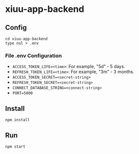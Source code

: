 # xiuu-app-backend

## Config
~~~
cd xiuu-app-backend
type nul > .env
~~~

### File .env Configuration
- `ACCESS_TOKEN_LIFE=<time>`: For example, "5d" - 5 days.
- `REFRESH_TOKEN_LIFE=<time>`: For example, "3m" - 3 months.
- `ACCESS_TOKEN_SECRET=<secret-string>`
- `REFRESH_TOKEN_SECRET=<secret-string>`
- `CONNECT_DATABASE_STRING=<connect-string>`
- `PORT=5000`

## Install
~~~
npm install
~~~
## Run
~~~
npm start
~~~